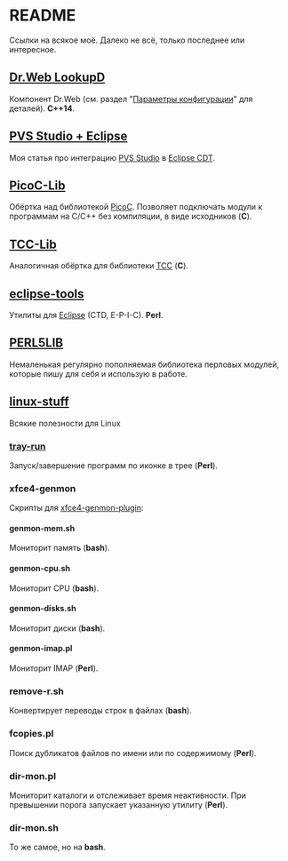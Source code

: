 # README

Ссылки на всякое моё. Далеко не всё, только последнее или интересное.

## [Dr.Web LookupD](https://download.geo.drweb.com/pub/drweb/unix/gateway/11.1/documentation/html/ru/index.html?lookupd.htm)

Компонент Dr.Web (см. раздел "[Параметры конфигурации](https://download.geo.drweb.com/pub/drweb/unix/gateway/11.1/documentation/html/ru/index.html?lookupd_config.htm)" для деталей). **C++14**.

## [PVS Studio + Eclipse](https://pvs-studio.com/en/blog/posts/0458/)

Моя статья про интеграцию [PVS Studio](https://pvs-studio.com/) в [Eclipse CDT](https://www.eclipse.org/downloads/packages/).

## [PicoC-Lib](https://github.com/klopp/PicoC-Lib)

Обёртка над библиотекой [PicoC](https://github.com/zsaleeba/picoc). Позволяет подключать модули к программам на C/C++ без компиляции, в виде исходников (**C**).

## [TCC-Lib](https://github.com/klopp/TCC-Lib)

Аналогичная обёртка для библиотеки [TCC](http://bellard.org/tcc/) (**C**).

## [eclipse-tools](https://github.com/klopp/eclipse-tools)

Утилиты для [Eclipse](https://eclipseide.org/) (CTD, E-P-I-C). **Perl**.

## [PERL5LIB](https://github.com/klopp/PERL5LIB)

Немаленькая регулярно пополняемая библиотека перловых модулей, которые пишу для себя и использую в работе.

## [linux-stuff](https://github.com/klopp/linux-stuff)

Всякие полезности для Linux

### [tray-run](https://github.com/klopp/tray-run)

Запуск/завершение программ по иконке в трее (**Perl**).

### xfce4-genmon

Скрипты для [xfce4-genmon-plugin](https://docs.xfce.org/panel-plugins/start):

#### genmon-mem.sh

Мониторит память (**bash**).

#### genmon-cpu.sh

Мониторит CPU (**bash**).

#### genmon-disks.sh

Мониторит диски (**bash**).

#### genmon-imap.pl

Мониторит IMAP (**Perl**).

### remove-r.sh

Конвертирует переводы строк в файлах (**bash**).

### fcopies.pl

Поиск дубликатов файлов по имени или по содержимому (**Perl**).

### dir-mon.pl

Мониторит каталоги и отслеживает время неактивности. При превышении порога запускает указанную утилиту (**Perl**).

### dir-mon.sh

То же самое, но на **bash**.



